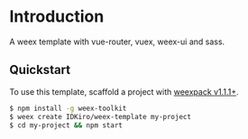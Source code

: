 # Introduction

A weex template with vue-router, vuex, weex-ui and sass.

## Quickstart

To use this template, scaffold a project with [weexpack v1.1.1+](https://github.com/weexteam/weex-pack).

``` bash
$ npm install -g weex-toolkit
$ weex create IDKiro/weex-template my-project
$ cd my-project && npm start
```
